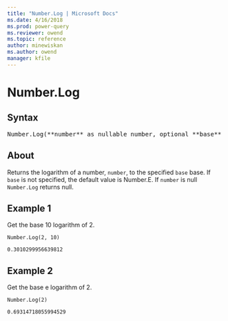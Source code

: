 ```yaml
---
title: "Number.Log | Microsoft Docs"
ms.date: 4/16/2018
ms.prod: power-query
ms.reviewer: owend
ms.topic: reference
author: minewiskan
ms.author: owend
manager: kfile
---
```

# Number.Log

## Syntax

<pre>
Number.Log(**number** as nullable number, optional **base** as nullable number) as nullable number
</pre>

## About
Returns the logarithm of a number, `number`, to the specified `base` base. If `base` is not specified, the default value is Number.E. If `number` is null `Number.Log` returns null.

## Example 1
Get the base 10 logarithm of 2.

```powerquery-m
Number.Log(2, 10)
```

```powerquery-m
0.3010299956639812
```

## Example 2
Get the base e logarithm of 2.


```powerquery-m
Number.Log(2)
```

```powerquery-m
0.69314718055994529
```


